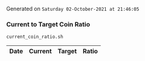 Generated on `Saturday 02-October-2021 at 21:46:05`

### Current to Target Coin Ratio
`current_coin_ratio.sh`

Date|Current|Target|Ratio
---|---|---|---
